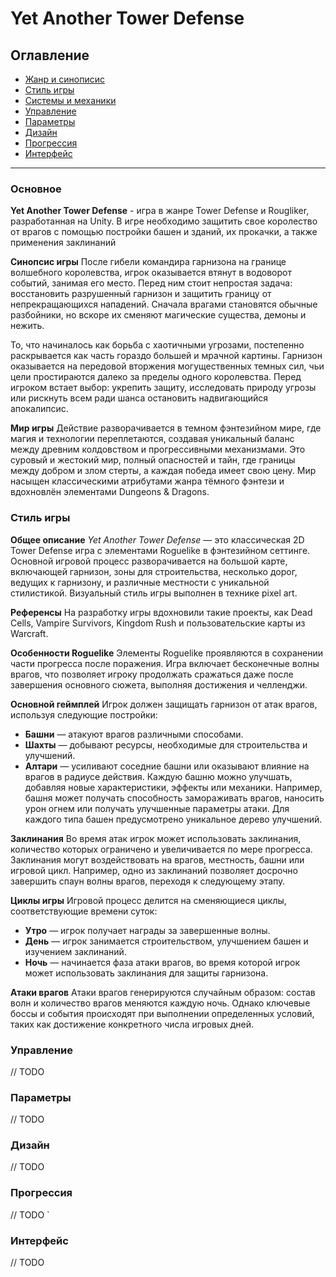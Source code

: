 # Yet Another Tower Defense

## Оглавление
- [Жанр и синописис](#основное)
- [Стиль игры](#стиль-игры)
- [Системы и механики](./Docs/Mechanics.md)
- [Управление](#управление)
- [Параметры](#параметры)
- [Дизайн](#дизайн)
- [Прогрессия](#прогрессия)
- [Интерфейс](#интерфейс)

---

### Основное
**Yet Another Tower Defense** - игра в жанре Tower Defense и Rougliker, разработанная на Unity. В игре необходимо защитить свое королество от врагов с помощью постройки башен и зданий, их прокачки, а также применения заклинаний

**Синопсис игры**
После гибели командира гарнизона на границе волшебного королевства, игрок оказывается втянут в водоворот событий, занимая его место. Перед ним стоит непростая задача: восстановить разрушенный гарнизон и защитить границу от непрекращающихся нападений. Сначала врагами становятся обычные разбойники, но вскоре их сменяют магические существа, демоны и нежить.

То, что начиналось как борьба с хаотичными угрозами, постепенно раскрывается как часть гораздо большей и мрачной картины. Гарнизон оказывается на передовой вторжения могущественных темных сил, чьи цели простираются далеко за пределы одного королевства. Перед игроком встает выбор: укрепить защиту, исследовать природу угрозы или рискнуть всем ради шанса остановить надвигающийся апокалипсис.

**Мир игры**
Действие разворачивается в темном фэнтезийном мире, где магия и технологии переплетаются, создавая уникальный баланс между древним колдовством и прогрессивными механизмами. Это суровый и жестокий мир, полный опасностей и тайн, где границы между добром и злом стерты, а каждая победа имеет свою цену. Мир насыщен классическими атрибутами жанра тёмного фэнтези и вдохновлён элементами Dungeons & Dragons.

### Стиль игры
**Общее описание**
*Yet Another Tower Defense* — это классическая 2D Tower Defense игра с элементами Roguelike в фэнтезийном сеттинге. Основной игровой процесс разворачивается на большой карте, включающей гарнизон, зоны для строительства, несколько дорог, ведущих к гарнизону, и различные местности с уникальной стилистикой. Визуальный стиль игры выполнен в технике pixel art.

**Референсы**
На разработку игры вдохновили такие проекты, как Dead Cells, Vampire Survivors, Kingdom Rush и пользовательские карты из Warcraft.

**Особенности Roguelike**
Элементы Roguelike проявляются в сохранении части прогресса после поражения. Игра включает бесконечные волны врагов, что позволяет игроку продолжать сражаться даже после завершения основного сюжета, выполняя достижения и челленджи.

**Основной геймплей**
Игрок должен защищать гарнизон от атак врагов, используя следующие постройки:

- **Башни** — атакуют врагов различными способами.
- **Шахты** — добывают ресурсы, необходимые для строительства и улучшений.
- **Алтари** — усиливают соседние башни или оказывают влияние на врагов в радиусе действия.
Каждую башню можно улучшать, добавляя новые характеристики, эффекты или механики. Например, башня может получать способность замораживать врагов, наносить урон огнем или получать улучшенные параметры атаки. Для каждого типа башен предусмотрено уникальное дерево улучшений.

**Заклинания**
Во время атак игрок может использовать заклинания, количество которых ограничено и увеличивается по мере прогресса. Заклинания могут воздействовать на врагов, местность, башни или игровой цикл. Например, одно из заклинаний позволяет досрочно завершить спаун волны врагов, переходя к следующему этапу.

**Циклы игры**
Игровой процесс делится на сменяющиеся циклы, соответствующие времени суток:

- **Утро** — игрок получает награды за завершенные волны.
- **День** — игрок занимается строительством, улучшением башен и изучением заклинаний.
- **Ночь** — начинается фаза атаки врагов, во время которой игрок может использовать заклинания для защиты гарнизона.

**Атаки врагов**
Атаки врагов генерируются случайным образом: состав волн и количество врагов меняются каждую ночь. Однако ключевые боссы и события происходят при выполнении определенных условий, таких как достижение конкретного числа игровых дней.

### Управление
// TODO


### Параметры
// TODO

### Дизайн
// TODO

### Прогрессия
// TODO
`
### Интерфейс
// TODO